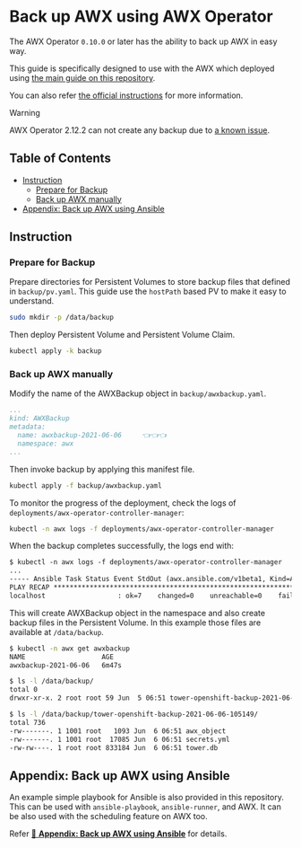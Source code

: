 <!-- omit in toc -->
# Back up AWX using AWX Operator

The AWX Operator `0.10.0` or later has the ability to back up AWX in easy way.

This guide is specifically designed to use with the AWX which deployed using [the main guide on this repository](../README.md).

You can also refer [the official instructions](https://github.com/ansible/awx-operator/tree/devel/roles/backup) for more information.

> [!WARNING]
> AWX Operator 2.12.2 can not create any backup due to [a known issue](https://github.com/ansible/awx-operator/issues/1734).

<!-- omit in toc -->
## Table of Contents

- [Instruction](#instruction)
  - [Prepare for Backup](#prepare-for-backup)
  - [Back up AWX manually](#back-up-awx-manually)
- [Appendix: Back up AWX using Ansible](#appendix-back-up-awx-using-ansible)

## Instruction

### Prepare for Backup

Prepare directories for Persistent Volumes to store backup files that defined in `backup/pv.yaml`. This guide use the `hostPath` based PV to make it easy to understand.

```bash
sudo mkdir -p /data/backup
```

Then deploy Persistent Volume and Persistent Volume Claim.

```bash
kubectl apply -k backup
```

### Back up AWX manually

Modify the name of the AWXBackup object in `backup/awxbackup.yaml`.

```yaml
...
kind: AWXBackup
metadata:
  name: awxbackup-2021-06-06     👈👈👈
  namespace: awx
...
```

Then invoke backup by applying this manifest file.

```bash
kubectl apply -f backup/awxbackup.yaml
```

To monitor the progress of the deployment, check the logs of `deployments/awx-operator-controller-manager`:

```bash
kubectl -n awx logs -f deployments/awx-operator-controller-manager
```

When the backup completes successfully, the logs end with:

```txt
$ kubectl -n awx logs -f deployments/awx-operator-controller-manager
...
----- Ansible Task Status Event StdOut (awx.ansible.com/v1beta1, Kind=AWXBackup, awxbackup-2021-06-06/awx) -----
PLAY RECAP *********************************************************************
localhost                  : ok=7    changed=0    unreachable=0    failed=0    skipped=9    rescued=0    ignored=0
```

This will create AWXBackup object in the namespace and also create backup files in the Persistent Volume. In this example those files are available at `/data/backup`.

```bash
$ kubectl -n awx get awxbackup
NAME                   AGE
awxbackup-2021-06-06   6m47s
```

```bash
$ ls -l /data/backup/
total 0
drwxr-xr-x. 2 root root 59 Jun  5 06:51 tower-openshift-backup-2021-06-06-105149

$ ls -l /data/backup/tower-openshift-backup-2021-06-06-105149/
total 736
-rw-------. 1 1001 root   1093 Jun  6 06:51 awx_object
-rw-------. 1 1001 root  17085 Jun  6 06:51 secrets.yml
-rw-rw----. 1 root root 833184 Jun  6 06:51 tower.db
```

## Appendix: Back up AWX using Ansible

An example simple playbook for Ansible is also provided in this repository. This can be used with `ansible-playbook`, `ansible-runner`, and AWX. It can be also used with the scheduling feature on AWX too.

Refer [📁 **Appendix: Back up AWX using Ansible**](ansible) for details.
